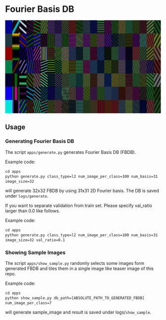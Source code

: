 # Fourier Basis DB

<img src="samples/sample_image_l2.png" height="300px">

## Usage

### Generating Fourier Basis DB

The script `apps/generate.py`
generates Fourier Basis DB (FBDB).

Example code:
```
cd apps
python generate.py class_type=l2 num_image_per_class=100 num_basis=31 image_size=32
```
will generate 32x32 FBDB by using 31x31 2D Fourier basis. 
The DB is saved under `logs/generate`.

If you want to separate validation from train set.
Please specify val_ratio larger than 0.0 like follows.

Example code:
```
cd apps
python generate.py class_type=l2 num_image_per_class=100 num_basis=31 image_size=32 val_ratio=0.1
```

### Showing Sample Images

The script `apps/show_sample.py` 
randomly selects some images form generated FBDB and tiles them in a single image like teaser image of this repo. 

Example code:
```
cd apps
python show_sample.py db_path=[ABSOLUTE_PATH_TO_GENERATED_FBDB]
num_image_per_class=7
```
will generate sample_image and result is saved under logs/`show_sample`.